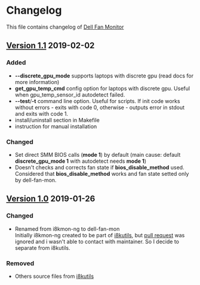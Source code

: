 # Changelog 
This file contains changelog of [Dell Fan Monitor](https://github.com/ru-ace/dell-fan-mon/)

<!--## [Unreleased]
### Added
### Changed
### Fixed
### Removed
-->

## [Version 1.1] 2019-02-02
### Added
- **--discrete_gpu_mode** supports laptops with discrete gpu (read docs for more information)
- **get_gpu_temp_cmd** config option for laptops with discrete gpu. Useful when gpu_temp_sensor_id autodetect failed.
- **--test**/**-t** command line option. Useful for scripts. If init code works without errors - exits with code 0, 
  otherwise - outputs error in stdout and exits with code 1.  
- install/uninstall section in Makefile 
- instruction for manual installation 
### Changed
- Set direct SMM BIOS calls (**mode 1**) by default (main cause: default **discrete_gpu_mode 1** with autodetect needs **mode 1**)
- Doesn't checks and corrects fan state if **bios_disable_method** used. Considered that **bios_disable_method** works and fan state setted only by dell-fan-mon. 

## [Version 1.0] 2019-01-26
### Changed
- Renamed from i8kmon-ng to dell-fan-mon<br>
  Initially i8kmon-ng created to be part of [i8kutils](https://github.com/vitorafsr/i8kutils), but [pull request](https://github.com/vitorafsr/i8kutils/pull/18) was ignored and i wasn't able to contact with maintainer. So I decide to separate from i8kutils.
### Removed
- Others source files from [i8kutils](https://github.com/vitorafsr/i8kutils)  

[Unreleased]: https://github.com/ru-ace/dell-fan-mon/compare/v1.1...HEAD
[Version 1.1]: https://github.com/ru-ace/dell-fan-mon/compare/v1.0...v1.1
[Version 1.0]: https://github.com/ru-ace/dell-fan-mon/compare/v0.0...v1.0
